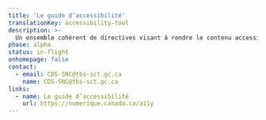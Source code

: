 ```yaml
---
title: 'Le guide d’accessibilité'
translationKey: accessibility-tool
description: >-
  Un ensemble cohérent de directives visant à rendre le contenu accessible et inclusifs aux personnes handicapées.
phase: alpha
status: in-flight
onhomepage: false
contact:
  - email: CDS-SNC@tbs-sct.gc.ca
    name: CDS-SNC@tbs-sct.gc.ca
links:
  - name: Le guide d’accessibilité
    url: https://numerique.canada.ca/a11y
---
```

